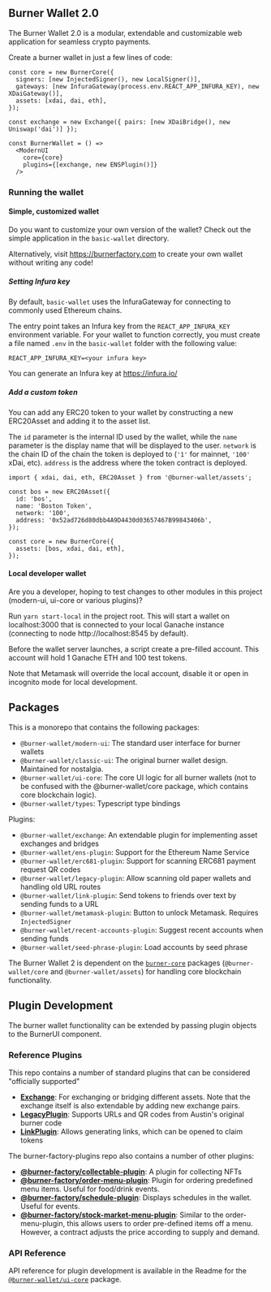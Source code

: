 ## Burner Wallet 2.0

The Burner Wallet 2.0 is a modular, extendable and customizable web application for seamless crypto payments.

Create a burner wallet in just a few lines of code:

```JSX
const core = new BurnerCore({
  signers: [new InjectedSigner(), new LocalSigner()],
  gateways: [new InfuraGateway(process.env.REACT_APP_INFURA_KEY), new XDaiGateway()],
  assets: [xdai, dai, eth],
});

const exchange = new Exchange({ pairs: [new XDaiBridge(), new Uniswap('dai')] });

const BurnerWallet = () =>
  <ModernUI
    core={core}
    plugins={[exchange, new ENSPlugin()]}
  />
```

### Running the wallet

#### Simple, customized wallet

Do you want to customize your own version of the wallet? Check out the simple application in the `basic-wallet` directory.

Alternatively, visit https://burnerfactory.com to create your own wallet without writing any code!

##### Setting Infura key

By default, `basic-wallet` uses the InfuraGateway for connecting to commonly used Ethereum chains.

The entry point takes an Infura key from the `REACT_APP_INFURA_KEY` environment variable. For your wallet to
function correctly, you must create a file named `.env` in the `basic-wallet` folder with the following value:

```
REACT_APP_INFURA_KEY=<your infura key>
```

You can generate an Infura key at https://infura.io/

##### Add a custom token

You can add any ERC20 token to your wallet by constructing a new ERC20Asset and adding it to the asset list.

The `id` parameter is the internal ID used by the wallet, while the `name` parameter is the display name
that will be displayed to the user. `network` is the chain ID of the chain the token is deployed to
(`'1'` for mainnet, `'100'` xDai, etc). `address` is the address where the token contract is deployed.

```JS
import { xdai, dai, eth, ERC20Asset } from '@burner-wallet/assets';

const bos = new ERC20Asset({
  id: 'bos',
  name: 'Boston Token',
  network: '100',
  address: '0x52ad726d80dbb4A9D4430d03657467B99843406b',
});

const core = new BurnerCore({
  assets: [bos, xdai, dai, eth],
});
```

#### Local developer wallet

Are you a developer, hoping to test changes to other modules in this project (modern-ui, ui-core or various plugins)?

Run `yarn start-local` in the project root. This will start a wallet on localhost:3000 that is connected to your local
Ganache instance (connecting to node http://localhost:8545 by default).

Before the wallet server launches, a script create a pre-filled account. This account will hold 1 Ganache ETH and 100
test tokens.

Note that Metamask will override the local account, disable it or open in incognito mode for local development.

## Packages

This is a monorepo that contains the following packages:

- `@burner-wallet/modern-ui`: The standard user interface for burner wallets
- `@burner-wallet/classic-ui`: The original burner wallet design. Maintained for nostalgia.
- `@burner-wallet/ui-core`: The core UI logic for all burner wallets (not to be confused with the @burner-wallet/core
  package, which contains core blockchain logic).
- `@burner-wallet/types`: Typescript type bindings

Plugins:

- `@burner-wallet/exchange`: An extendable plugin for implementing asset exchanges and bridges
- `@burner-wallet/ens-plugin`: Support for the Ethereum Name Service
- `@burner-wallet/erc681-plugin`: Support for scanning ERC681 payment request QR codes
- `@burner-wallet/legacy-plugin`: Allow scanning old paper wallets and handling old URL routes
- `@burner-wallet/link-plugin`: Send tokens to friends over text by sending funds to a URL
- `@burner-wallet/metamask-plugin`: Button to unlock Metamask. Requires `InjectedSigner`
- `@burner-wallet/recent-accounts-plugin`: Suggest recent accounts when sending funds
- `@burner-wallet/seed-phrase-plugin`: Load accounts by seed phrase

The Burner Wallet 2 is dependent on the [`burner-core`](austintgriffith/burner-core) packages
(`@burner-wallet/core` and `@burner-wallet/assets`) for handling core blockchain functionality.

## Plugin Development

The burner wallet functionality can be extended by passing plugin objects to the BurnerUI component.

### Reference Plugins

This repo contains a number of standard plugins that can be considered "officially supported"

- **[Exchange](/packages/exchange)**: For exchanging or bridging different assets. Note that the exchange itself is also extendable
  by adding new exchange pairs.
- **[LegacyPlugin](/packages/legacy)**: Supports URLs and QR codes from Austin's original burner code
- **[LinkPlugin](/packages/link)**: Allows generating links, which can be opened to claim tokens

The burner-factory-plugins repo also contains a number of other plugins:

- **[@burner-factory/collectable-plugin](https://github.com/dmihal/burner-factory-plugins/tree/master/plugins/collectable-plugin)**: A plugin for collecting NFTs
- **[@burner-factory/order-menu-plugin](https://github.com/dmihal/burner-factory-plugins/tree/master/plugins/order-menu-plugin)**: Plugin for ordering predefined menu items. Useful for food/drink events.
- **[@burner-factory/schedule-plugin](https://github.com/dmihal/burner-factory-plugins/tree/master/plugins/schedule-plugin)**: Displays schedules in the wallet. Useful for events.
- **[@burner-factory/stock-market-menu-plugin](https://github.com/dmihal/burner-factory-plugins/tree/master/plugins/stock-market-menu-plugin)**: Similar to the order-menu-plugin, this allows users to order pre-defined items off a menu. However, a contract adjusts the price according to supply and demand.

### API Reference

API reference for plugin development is available in the Readme for the [`@burner-wallet/ui-core`](/packages/ui-core) package.
